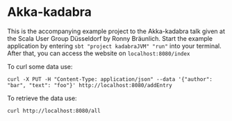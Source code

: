 # Akka-kadabra

This is the accompanying example project to the Akka-kadabra talk given at the Scala User Group Düsseldorf by Ronny Bräunlich.
Start the example application by entering `sbt "project kadabraJVM" "run"` into your terminal.
After that, you can access the website on `localhost:8080/index`

To curl some data use:
``` 
curl -X PUT -H "Content-Type: application/json" --data '{"author": "bar", "text": "foo"}' http://localhost:8080/addEntry
```

To retrieve the data use:
```
curl http://localhost:8080/all
```